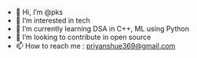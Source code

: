 - 👋 Hi, I’m @pks
- 👀 I’m interested in tech
- 🌱 I’m currently learning DSA in C++, ML using Python  
- 💞️ I’m looking to contribute in open source
- 📫 How to reach me : priyanshue369@gmail.com

<!---
pks916/pks916 is a ✨ special ✨ repository because its `README.md` (this file) appears on your GitHub profile.
You can click the Preview link to take a look at your changes.
--->
